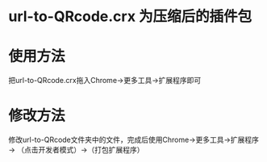 # url-to-QRcode.crx 为压缩后的插件包

# 使用方法
把url-to-QRcode.crx拖入Chrome->更多工具->扩展程序即可

# 修改方法
修改url-to-QRcode文件夹中的文件，完成后使用Chrome->更多工具->扩展程序 -> （点击开发者模式）->（打包扩展程序）